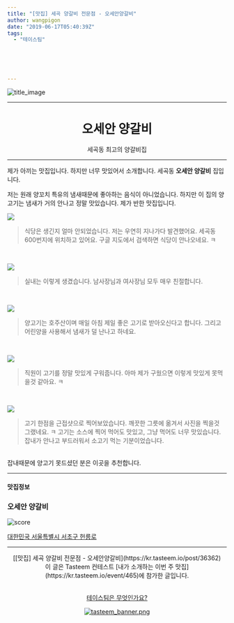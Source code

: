 ```yaml
---
title: "[맛집] 세곡 양갈비 전문점 - 오세안양갈비"
author: wangpigon
date: "2019-06-17T05:40:39Z"
tags:
  - "테이스팀"
  
  
  
  
  
---
```

![title_image](https://static.tasteem.io/uploads/4928/post/36362/content_7b3536c3-11d2-43ec-9319-dcb1b17691d3.jpeg)
<br/>
<hr><center><h1>오세안 양갈비</h1>세곡동 최고의 양갈비집</center><hr>



제가 아끼는 맛집입니다. 하지만 너무 맛있어서 소개합니다. 세곡동 **오세안 양갈비** 집입니다.

저는 원래 양꼬치 특유의 냄새때문에 좋아하는 음식이 아니었습니다. 하지만 이 집의 양고기는 냄새가 거의 안나고 정말 맛있습니다. 제가 반한 맛집입니다.

![](https://static.tasteem.io/uploads/image/image/184703/b4a94dd4-8c60-491b-9fb0-5218f8425725.jpeg)
> 식당은 생긴지 얼마 안되었습니다. 저는 우연히 지나가다 발견했어요. 세곡동600번지에 위치하고 있어요. 구글 지도에서 검색하면 식당이 안나오네요. ㅋ

<br>

![](https://static.tasteem.io/uploads/image/image/184704/b4a94dd4-8c60-491b-9fb0-5218f8425725.jpeg)
> 실내는 이렇게 생겼습니다. 남사장님과 여사장님 모두 매우 친절합니다.

<br>

![](https://static.tasteem.io/uploads/image/image/184705/b4a94dd4-8c60-491b-9fb0-5218f8425725.jpeg)
> 양고기는 호주산이며 매일 아침 제일 좋은 고기로 받아오신다고 합니다. 그리고 어린양을 사용해서 냄새가 덜 난나고 하네요.

<br>

![](https://static.tasteem.io/uploads/image/image/184706/b4a94dd4-8c60-491b-9fb0-5218f8425725.jpeg)
> 직원이 고기를 정말 맛있게 구워줍니다. 아마 제가 구웠으면 이렇게 맛있게 못먹을것 같아요. ㅋ

<br>

![](https://static.tasteem.io/uploads/image/image/184707/b4a94dd4-8c60-491b-9fb0-5218f8425725.jpeg)
> 고기 한점을 근접샷으로 찍어보았습니다. 깨끗한 그릇에 옮겨서 사진을 찍을것 그랬네요. ㅋ 
> 고기는 소스에 찍어 먹어도 맛있고, 그냥 먹어도 너무 맛있습니다. 잡내가 안나고 부드러워서 소고기 먹는 기분이었습니다.

<br>잡내때문에 양고기 못드셨던 분은 이곳을 추천합니다.





---------------------
#### 맛집정보
### 오세안 양갈비
![score](https://static.tasteem.io/images/steem/1Crowns.png)

[대한민국 서울특별시 서초구 헌릉로](https://kr.tasteem.io/post/36362#map)

-----------------------------------------
<center>[[맛집] 세곡 양갈비 전문점 - 오세안양갈비](https://kr.tasteem.io/post/36362)
<br/>이 글은 Tasteem 컨테스트
 [내가 소개하는  이번 주 맛집](https://kr.tasteem.io/event/465)에 참가한 글입니다.

<br/>[테이스팀은 무엇인가요?](https://kr.tasteem.io/about)

[![tasteem_banner.png](https://static.tasteem.io/images/tasteem_banner_v3.png)](https://kr.tasteem.io)</center>